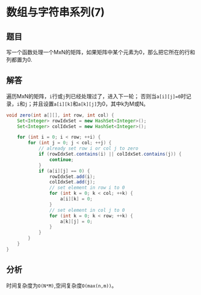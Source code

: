 # 数组与字符串系列(7)

## 题目

写一个函数处理一个MxN的矩阵，如果矩阵中某个元素为0，那么把它所在的行和列都置为0.

## 解答

遍历MxN的矩阵，`i`行或`j`列已经处理过了，进入下一轮；
否则当`a[i][j]=0`时记录，`i`和`j`；并且设置`a[i][k]`和`a[k][j]`为0，其中k为M或N。


```Java
void zero(int a[][], int row, int col) {
    Set<Integer> rowIdxSet = new HashSet<Integer>();
    Set<Integer> colIdxSet = new HashSet<Integer>();

    for (int i = 0; i < row; ++i) {
        for (int j = 0; j < col; ++j) {
            // already set row i or col j to zero
            if (rowIdxSet.contains(i) || colIdxSet.contains(j)) {
                continue;
            } 
            if (a[i][j] == 0) {
                rowIdxSet.add(i);
                colIdxSet.add(j);
                // set element in row i to 0
                for (int k = 0; k < col; ++k) {
                    a[i][k] = 0;
                }
                // set element in col j to 0
                for (int k = 0; k < row; ++k) {
                    a[k][j] = 0;
                }
            }
        }
    }
}
```

## 分析

时间复杂度为`O(N*M)`,空间复杂度`O(max(n,m))`。
